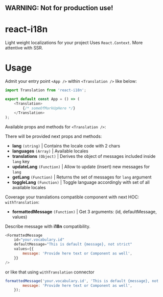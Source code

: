 ## WARNING: Not for production use!

# react-i18n
Light weight localizations for your project
Uses `React.Context`. More attentive with SSR.

# Usage
Admit your entry point `<App />` within `<Translation />` like below:
```javascript
import Translation from 'react-i18n';

export default const App = () => (
    <Translation>
        {/* someOfMarkUpHere */}
    </Translation>
);
```

Available props and methods for `<Translation />`:

There will be provided next props and methods:
* **lang** `(string)` | Contains the locale code with 2 chars
* **languages** `(Array)` | Available locales
* **translations** `(Object)` | Derives the object of messages included inside `lang` key
* **updateLang** `(Function)` | Allow to update (insert) new messages for `lang`
* **getLang** `(Function)` | Returns the set of messages for `lang` argument
* **toggleLang** `(Function)` | Toggle language accordingly with set of all available locales

Coverage your translations compatible component with next HOC: `withTranslation`:

* **formattedMessage** `(Function)` | Get 3 arguments: (id, defaultMessage, values)

Describe message with **i18n** compatibility.
```javascript
<FormattedMessage
    id="your.vocabulary.id"
    defaultMessage="This is default {message}, not strict"
    values={{
        message: 'Provide here text or Component as well',
    }}
/>
```

or like that using `withTranslation` connector

```javascript
formattedMessage('your.vocabulary.id', 'This is default {message}, not strict', {
        message: 'Provide here text or Component as well',
    });
```
